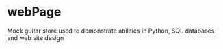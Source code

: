 # webPage
Mock guitar store used to demonstrate abilities in Python, SQL databases, and web site design
